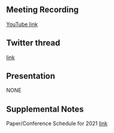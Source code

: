 ## Meeting Recording

[YouTube link](https://www.youtube.com/watch?v=kNhfUvubors&feature=emb_logo)

## Twitter thread

[link](https://twitter.com/Orthogonal_Lab/status/1355587143498915845)

## Presentation

NONE

## Supplemental Notes

Paper/Conference Schedule for 2021 [link](https://docs.google.com/spreadsheets/d/1T5qIQRJy-k0EgprmNKdrZFeU9SPNcbyksJ1_1ZNWU7Y/edit#gid=0)
